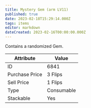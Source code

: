 ```yaml
---
title: Mystery Gem (arm LV11)
published: true
date: 2023-02-18T15:29:14.000Z
tags: items
editor: markdown
dateCreated: 2023-02-16T00:00:00.000Z
---
```


Contains a randomized Gem.

|Attribute|Value|
|-|-|
|ID|6841|
|Purchase Price|3 Flips|
|Sell Price|1 Flips|
|Type|Consumable|
|Stackable|Yes|

